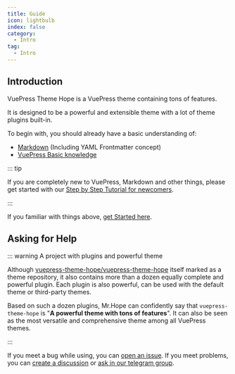 ```yaml
---
title: Guide
icon: lightbulb
index: false
category:
  - Intro
tag:
  - Intro
---
```


## Introduction

VuePress Theme Hope is a VuePress theme containing tons of features.

It is designed to be a powerful and extensible theme with a lot of theme plugins built-in.

To begin with, you should already have a basic understanding of:

- [Markdown](../cookbook/markdown/README.md) (Including YAML Frontmatter concept)
- [VuePress Basic knowledge](../cookbook/vuepress/README.md)

::: tip

If you are completely new to VuePress, Markdown and other things, please get started with our [Step by Step Tutorial for newcomers](../cookbook/tutorial/README.md).

:::

If you familiar with things above, [get Started here](./get-started/intro.md).

## Asking for Help

::: warning A project with plugins and powerful theme

Although [vuepress-theme-hope/vuepress-theme-hope](https://github.com/vuepress-theme-hope/vuepress-theme-hope) itself marked as a theme repository, it also contains more than a dozen equally complete and powerful plugin. Each plugin is also powerful, can be used with the default theme or third-party themes.

Based on such a dozen plugins, Mr.Hope can confidently say that `vuepress-theme-hope` is "**A powerful theme with tons of features**". It can also be seen as the most versatile and comprehensive theme among all VuePress themes.

:::

If you meet a bug while using, you can [open an issue](https://github.com/vuepress-theme-hope/vuepress-theme-hope/issues). If you meet problems, you can [create a discussion](https://github.com/orgs/vuepress-theme-hope/discussions) or [ask in our telegram group](https://t.me/vuepressthemehope).
